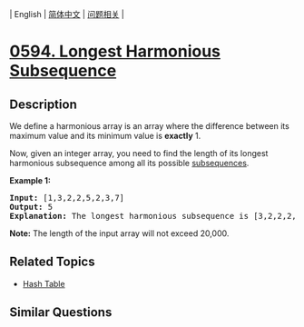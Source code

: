 
| English | [简体中文](README.md) | [问题相关](QUESTION.md) |
# [0594. Longest Harmonious Subsequence](https://leetcode-cn.com/problems/longest-harmonious-subsequence/)
## Description
<p>We define a harmonious array is an array where the difference between its maximum value and its minimum value is <b>exactly</b> 1.</p>

<p>Now, given an integer array, you need to find the length of its longest harmonious subsequence among all its possible <a href="https://en.wikipedia.org/wiki/Subsequence">subsequences</a>.</p>

<p><b>Example 1:</b><br />
<pre>
<b>Input:</b> [1,3,2,2,5,2,3,7]
<b>Output:</b> 5
<b>Explanation:</b> The longest harmonious subsequence is [3,2,2,2,3].
</pre>
</p>

<p><b>Note:</b>
The length of the input array will not exceed 20,000.
</p>


## Related Topics
- [Hash Table](https://leetcode-cn.com/tag/hash-table)
## Similar Questions

